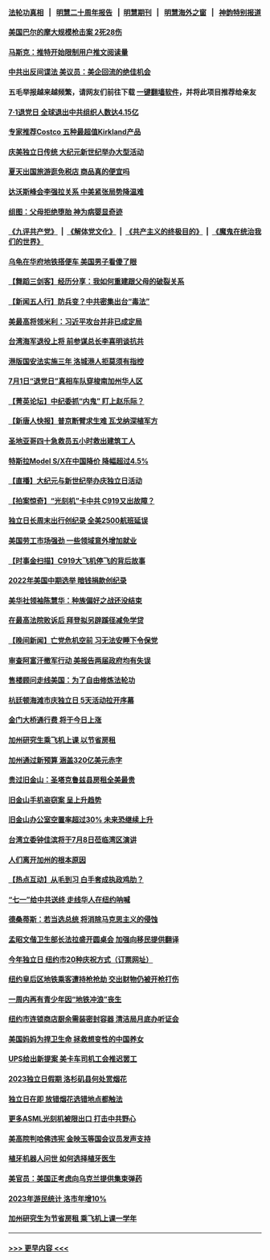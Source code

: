 #### [法轮功真相](https://github.com/gfw-breaker/truth/blob/master/README.md?t=0) &nbsp;&nbsp;|&nbsp;&nbsp; [明慧二十周年报告](https://github.com/gfw-breaker/mh-reports/blob/master/README.md?t=0) &nbsp;&nbsp;|&nbsp;&nbsp;[明慧期刊](https://github.com/gfw-breaker/mh-qikan) &nbsp;&nbsp;|&nbsp;&nbsp; [明慧海外之窗](https://github.com/gfw-breaker/mh-news/blob/master/README.md?t=0) &nbsp;&nbsp;|&nbsp;&nbsp; [神韵特别报道](https://github.com/gfw-breaker/mh-news/blob/master/shenyun.md?t=0)
#### [美国巴尔的摩大规模枪击案 2死28伤](../pages/nsc412/n14026859.md?t=07030043) 
#### [马斯克：推特开始限制用户推文阅读量](../pages/nsc412/n14026816.md?t=07030043) 
#### [中共出反间谍法 美议员：美企回流的绝佳机会](../pages/nsc412/n14026794.md?t=07030043) 
#### 五毛举报越来越频繁，请网友们前往下载 [一键翻墙软件](https://github.com/gfw-breaker/ssr-accounts)，并将此项目推荐给亲友
#### [7‧1退党日 全球退出中共组织人数达4.15亿](../pages/nsc412/n14026764.md?t=07030043) 
#### [专家推荐Costco 五种最超值Kirkland产品](../pages/nsc412/n14016359.md?t=07030043) 
#### [庆美独立日传统 大纪元新世纪举办大型活动](../pages/nsc412/n14026627.md?t=07030043) 
#### [夏天出国旅游逛免税店 商品真的便宜吗](../pages/nsc412/n14023944.md?t=07030043) 
#### [达沃斯峰会李强拉关系 中美紧张局势降温难](../pages/nsc412/n14026577.md?t=07030043) 
#### [组图：父母拒绝堕胎 神为病婴显奇迹](../pages/nsc412/n14023554.md?t=07030043) 
#### [《九评共产党》](https://github.com/begood0513/9ping.md/blob/master/README.md) &nbsp;|&nbsp; [《解体党文化》](../../../../jtdwh.md/blob/master/README.md)  &nbsp;|&nbsp; [《共产主义的终极目的》](../../../../gczydzjmd.md/blob/master/README.md) &nbsp;|&nbsp; [《魔鬼在统治我们的世界》](../../../../mgztzwmdsj.md/blob/master/README.md) 
#### [乌龟在华府地铁搭便车 美国男子看傻了眼](../pages/nsc412/n14026571.md?t=07030043) 
#### [【舞蹈三剑客】经历分享：我如何重建跟父母的破裂关系](../pages/nsc412/n14026575.md?t=07030043) 
#### [【新闻五人行】防兵变？中共密集出台“毒法”](../pages/nsc412/n14026427.md?t=07030043) 
#### [美最高将领米利：习近平攻台并非已成定局](../pages/nsc412/n14026362.md?t=07030043) 
#### [台湾海军退役上将 前参谋总长李喜明谈抗共](../pages/nsc412/n14026531.md?t=07030043) 
#### [港版国安法实施三年 洛城港人拒莫须有指控](../pages/nsc412/n14026528.md?t=07030043) 
#### [7月1日“退党日”真相车队穿梭南加州华人区](../pages/nsc412/n14026515.md?t=07030043) 
#### [【菁英论坛】中纪委抓“内鬼” 盯上赵乐际？](../pages/nsc412/n14026480.md?t=07030043) 
#### [【新唐人快报】普京断臂求生难 瓦戈纳深植军方](../pages/nsc412/n14026462.md?t=07030043) 
#### [圣地亚哥四十急救员五小时救出建筑工人](../pages/nsc412/n14026466.md?t=07030043) 
#### [特斯拉Model S/X在中国降价 降幅超过4.5%](../pages/nsc412/n14026453.md?t=07030043) 
#### [【直播】大纪元与新世纪举办庆独立日活动](../pages/nsc412/n14026046.md?t=07030043) 
#### [【拍案惊奇】“光刻机”卡中共 C919又出故障？](../pages/nsc412/n14026333.md?t=07030043) 
#### [独立日长周末出行创纪录 全美2500航班延误](../pages/nsc412/n14026457.md?t=07030043) 
#### [美国劳工市场强劲 一些领域意外增加就业](../pages/nsc412/n14026435.md?t=07030043) 
#### [【时事金扫描】C919大飞机停飞的背后故事](../pages/nsc412/n14026421.md?t=07030043) 
#### [2022年美国中期选举 暗钱捐款创纪录](../pages/nsc412/n14026104.md?t=07030043) 
#### [美华社领袖陈慧华：种族偏好之战还没结束](../pages/nsc412/n14026102.md?t=07030043) 
#### [在最高法院败诉后 拜登拟另辟蹊径减免学贷](../pages/nsc412/n14026328.md?t=07030043) 
#### [【晚间新闻】亡党危机空前 习无法安睡下令保党](../pages/nsc412/n14026224.md?t=07030043) 
#### [审查阿富汗撤军行动 美报告两届政府均有失误](../pages/nsc412/n14026166.md?t=07030043) 
#### [售楼顾问走线美国：为了自由修炼法轮功](../pages/nsc412/n14026226.md?t=07030043) 
#### [杭廷顿海滩市庆独立日 5天活动拉开序幕](../pages/nsc412/n14026198.md?t=07030043) 
#### [金门大桥通行费 将于今日上涨](../pages/nsc412/n14026207.md?t=07030043) 
#### [加州研究生乘飞机上课 以节省房租](../pages/nsc412/n14026194.md?t=07030043) 
#### [加州通过新预算 涵盖320亿美元赤字](../pages/nsc412/n14026190.md?t=07030043) 
#### [贵过旧金山：圣塔克鲁兹县房租全美最贵](../pages/nsc412/n14026187.md?t=07030043) 
#### [旧金山手机盗窃案 呈上升趋势](../pages/nsc412/n14026184.md?t=07030043) 
#### [旧金山办公室空置率超过30% 未来恐继续上升](../pages/nsc412/n14026172.md?t=07030043) 
#### [台湾立委钟佳滨将于7月8日莅临湾区演讲](../pages/nsc412/n14026119.md?t=07030043) 
#### [人们离开加州的根本原因](../pages/nsc412/n14026114.md?t=07030043) 
#### [【热点互动】从毛到习 白手套成执政鸡肋？](../pages/nsc412/n14025978.md?t=07030043) 
#### [“七一”给中共送终 走线华人在纽约呐喊](../pages/nsc412/n14026106.md?t=07030043) 
#### [德桑蒂斯：若当选总统 将消除马克思主义的侵蚀](../pages/nsc412/n14025992.md?t=07030043) 
#### [孟昭文偕卫生部长法拉盛开圆桌会 加强向移民提供翻译](../pages/nsc412/n14026108.md?t=07030043) 
#### [今年独立日 纽约市20种庆祝方式（订票网址）](../pages/nsc412/n14026078.md?t=07030043) 
#### [纽约皇后区地铁乘客遭持枪抢劫 交出财物仍被开枪打伤](../pages/nsc412/n14026074.md?t=07030043) 
#### [一周内再有青少年因“地铁冲浪”丧生](../pages/nsc412/n14026099.md?t=07030043) 
#### [纽约市连锁商店厨余需装密封容器 清洁局月底办听证会](../pages/nsc412/n14026082.md?t=07030043) 
#### [美国妈妈为捍卫生命 拯救想变性的中国养女](../pages/nsc412/n14026095.md?t=07030043) 
#### [UPS给出新提案 美卡车司机工会推迟罢工](../pages/nsc412/n14026017.md?t=07030043) 
#### [2023独立日假期 洛杉矶县何处赏烟花](../pages/nsc412/n14026061.md?t=07030043) 
#### [独立日在即 放错烟花选错地点都触法](../pages/nsc412/n14026043.md?t=07030043) 
#### [更多ASML光刻机被限出口 打击中共野心](../pages/nsc412/n14025979.md?t=07030043) 
#### [美高院判哈佛违宪 金映玉等国会议员发声支持](../pages/nsc412/n14026034.md?t=07030043) 
#### [植牙机器人问世 如何选择植牙医生](../pages/nsc412/n14026026.md?t=07030043) 
#### [美官员：美国正考虑向乌克兰提供集束弹药](../pages/nsc412/n14025934.md?t=07030043) 
#### [2023年游民统计 洛市年增10%](../pages/nsc412/n14026011.md?t=07030043) 
#### [加州研究生为节省房租 乘飞机上课一学年](../pages/nsc412/n14025983.md?t=07030043) 

----
#### [ >>> 更早内容 <<< ](../indexes/nsc412-earlier.md)

